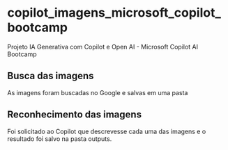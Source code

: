 # copilot_imagens_microsoft_copilot_bootcamp
Projeto IA Generativa com Copilot e Open AI - Microsoft Copilot AI Bootcamp

## Busca das imagens
As imagens foram buscadas no Google e salvas em uma pasta

## Reconhecimento das imagens

Foi solicitado ao Copilot que descrevesse cada uma das imagens e o resultado foi salvo na pasta outputs.
